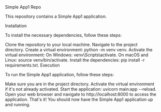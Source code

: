 Simple App1 Repo

This repository contains a Simple App1 application.

Installation

To install the necessary dependencies, follow these steps:

Clone the repository to your local machine.
Navigate to the project directory.
Create a virtual environment: python -m venv venv.
Activate the virtual environment:
On Windows: venv\Scripts\activate.
On macOS and Linux: source venv/bin/activate.
Install the dependencies: pip install -r requirements.txt.
Execution

To run the Simple App1 application, follow these steps:

Make sure you are in the project directory.
Activate the virtual environment if it's not already activated.
Start the application: uvicorn main:app --reload.
Open your web browser and navigate to http://localhost:8000 to access the application.
That's it! You should now have the Simple App1 application up and running.